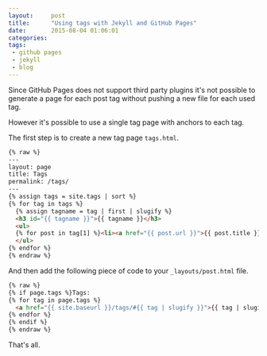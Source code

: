 ```yaml
---
layout:     post
title:      "Using tags with Jekyll and GitHub Pages"
date:       2015-08-04 01:06:01
categories: 
tags:       
 - github pages
 - jekyll
 - blog
---
```


Since GitHub Pages does not support third party plugins it's not possible to generate a page for each post tag without pushing a new file for each used tag.

However it's possible to use a single tag page with anchors to each tag.

The first step is to create a new tag page `tags.html`.

```html
{% raw %}
---
layout: page
title: Tags
permalink: /tags/
---
{% assign tags = site.tags | sort %}
{% for tag in tags %}
  {% assign tagname = tag | first | slugify %}
  <h3 id="{{ tagname }}">{{ tagname }}</h3>
  <ul>
  {% for post in tag[1] %}<li><a href="{{ post.url }}">{{ post.title }}</a></li>{% endfor %}
  </ul>
{% endfor %}
{% endraw %}
```

And then add the following piece of code to your `_layouts/post.html` file.

```html
{% raw %}
{% if page.tags %}Tags:
{% for tag in page.tags %}
  <a href="{{ site.baseurl }}/tags/#{{ tag | slugify }}">{{ tag | slugify }}</a>{% unless forloop.last %}, {% endunless %}
{% endfor %}
{% endif %}
{% endraw %}
```

That's all.
